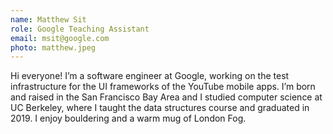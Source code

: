 ```yaml
---
name: Matthew Sit
role: Google Teaching Assistant
email: msit@google.com
photo: matthew.jpeg
---
```

Hi everyone! I’m a software engineer at Google, working on the test infrastructure for the UI frameworks of the YouTube mobile apps. I’m born and raised in the San Francisco Bay Area and I studied computer science at UC Berkeley, where I taught the data structures course and graduated in 2019. I enjoy bouldering and a warm mug of London Fog.
